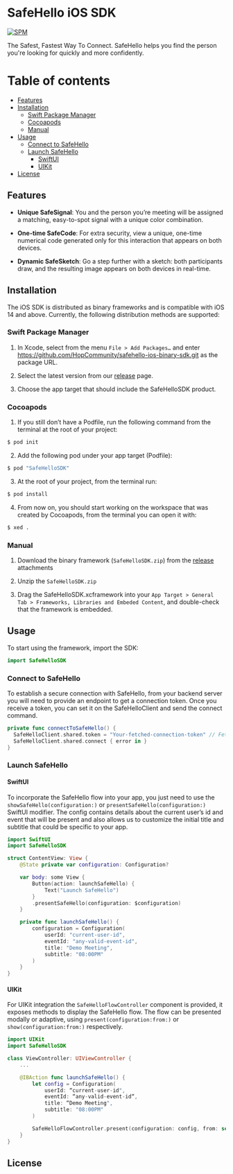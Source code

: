 # SafeHello iOS SDK
[![SPM](https://img.shields.io/badge/SPM-compatible-green)](https://www.swift.org/package-manager/)

The Safest, Fastest Way To Connect. SafeHello helps you find the person you're looking for quickly and more confidently.

Table of contents
=================

<!--ts-->
   * [Features](#features)
   * [Installation](#installation)
      * [Swift Package Manager](#swift-package-manager)
      * [Cocoapods](#cocoapods)
      * [Manual](#manual)
   * [Usage](#usage)
      * [Connect to SafeHello](#connect-to-safehello)
      * [Launch SafeHello](#launch-safehello)
        * [SwiftUI](#swiftui)
        * [UIKit](#uikit)
   * [License](#license)
<!--te-->

## Features

- **Unique SafeSignal**: You and the person you’re meeting will be assigned a matching, easy-to-spot signal with a unique color combination.

- **One-time SafeCode**: For extra security, view a unique, one-time numerical code generated only for this interaction that appears on both devices.

- **Dynamic SafeSketch**: Go a step further with a sketch: both participants draw, and the resulting image appears on both devices in real-time.

## Installation

The iOS SDK is distributed as binary frameworks and is compatible with iOS 14 and above. Currently, the following distribution methods are supported:

### Swift Package Manager

1. In Xcode, select from the menu `File > Add Packages…` and enter https://github.com/HopCommunity/safehello-ios-binary-sdk.git as the package URL.  
  
2. Select the latest version from our [release](https://github.com/HopCommunity/safehello-ios-binary-sdk/releases) page. 

3. Choose the app target that should include the SafeHelloSDK product.

### Cocoapods

 1. If you still don’t have a Podfile, run the following command from the terminal at the root of your project:
 ```bash
 $ pod init
 ```
 
 2. Add the following pod under your app target (Podfile):
 ```bash
 $ pod "SafeHelloSDK"
 ```
 
 3. At the root of your project, from the terminal run:
 ```bash
 $ pod install
 ```
 
 4. From now on, you should start working on the workspace that was created by Cocoapods, from the terminal you can open it with:
 ```bash
 $ xed .
 ```

### Manual

1. Download the binary framework (`SafeHelloSDK.zip`) from the [release](https://github.com/HopCommunity/safehello-ios-binary-sdk/releases) attachments

2. Unzip the `SafeHelloSDK.zip`

3. Drag the SafeHelloSDK.xcframework into your `App Target > General Tab > Frameworks, Libraries and Embeded Content`, and double-check that the framework  is embedded.

## Usage

To start using the framework, import the SDK:

```swift
import SafeHelloSDK
```
### Connect to SafeHello

To establish a secure connection with SafeHello, from your backend server you will need to provide an endpoint to get a connection token. Once you receive a token, you can set it on the SafeHelloClient and send the connect command.

```swift
private func connectToSafeHello() {
  SafeHelloClient.shared.token = "Your-fetched-connection-token" // Fetch from your backend server
  SafeHelloClient.shared.connect { error in }
}
```

### Launch SafeHello 

#### SwiftUI

To incorporate the SafeHello flow into your app, you just need to use the `showSafeHello(configuration:)` or `presentSafeHello(configuration:)` SwiftUI modifier. The config contains details about the current user’s id and event that will be present and also allows us to customize the initial title and subtitle that could be specific to your app.

```swift
import SwiftUI
import SafeHelloSDK

struct ContentView: View {
    @State private var configuration: Configuration?

    var body: some View {
        Button(action: launchSafeHello) {
            Text("Launch SafeHello")
        }
        .presentSafeHello(configuration: $configuration)
    }

    private func launchSafeHello() {
        configuration = Configuration(
            userId: "current-user-id",
            eventId: "any-valid-event-id",
            title: "Demo Meeting",
            subtitle: "08:00PM"
        )
    }
}
```

#### UIKit

For UIKit integration the `SafeHelloFlowController` component is provided, it exposes methods to display the SafeHello flow. The flow can be presented modally or adaptive, using `present(configuration:from:)` or `show(configuration:from:)` respectively.

```swift
import UIKit
import SafeHelloSDK

class ViewController: UIViewController {
    ...

    @IBAction func launchSafeHello() {
        let config = Configuration(
            userId: “current-user-id",
            eventId: “any-valid-event-id“,
            title: “Demo Meeting",
            subtitle: "08:00PM"
        )

        SafeHelloFlowController.present(configuration: config, from: self)
    }
}
```

## License
